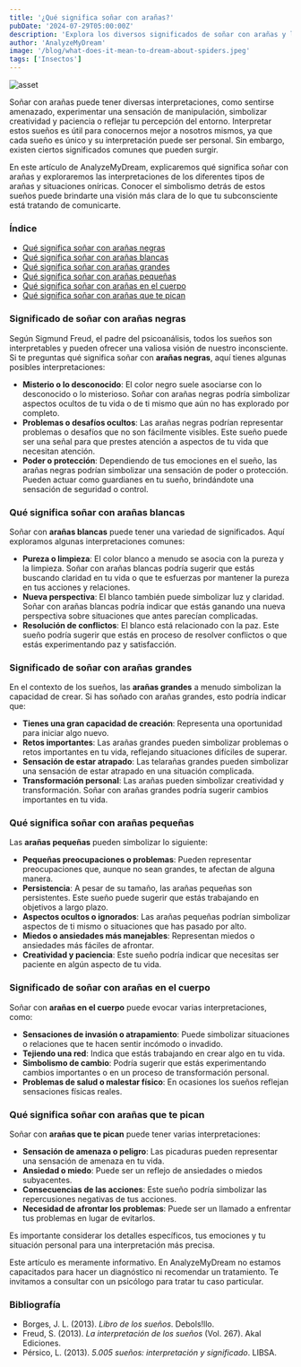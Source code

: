 ```yaml
---
title: '¿Qué significa soñar con arañas?'
pubDate: '2024-07-29T05:00:00Z'
description: 'Explora los diversos significados de soñar con arañas y lo que podrían estar diciendo sobre ti.'
author: 'AnalyzeMyDream'
image: '/blog/what-does-it-mean-to-dream-about-spiders.jpeg'
tags: ['Insectos']
---
```


![asset](/blog/what-does-it-mean-to-dream-about-spiders.jpeg)

Soñar con arañas puede tener diversas interpretaciones, como sentirse amenazado, experimentar una sensación de manipulación, simbolizar creatividad y paciencia o reflejar tu percepción del entorno. Interpretar estos sueños es útil para conocernos mejor a nosotros mismos, ya que cada sueño es único y su interpretación puede ser personal. Sin embargo, existen ciertos significados comunes que pueden surgir.

En este artículo de AnalyzeMyDream, explicaremos qué significa soñar con arañas y exploraremos las interpretaciones de los diferentes tipos de arañas y situaciones oníricas. Conocer el simbolismo detrás de estos sueños puede brindarte una visión más clara de lo que tu subconsciente está tratando de comunicarte.

### Índice

- [Qué significa soñar con arañas negras](#que-significa-soñar-con-arañas-negras)
- [Qué significa soñar con arañas blancas](#que-significa-soñar-con-arañas-blancas)
- [Qué significa soñar con arañas grandes](#que-significa-soñar-con-arañas-grandes)
- [Qué significa soñar con arañas pequeñas](#que-significa-soñar-con-arañas-pequenas)
- [Qué significa soñar con arañas en el cuerpo](#que-significa-soñar-con-arañas-en-el-cuerpo)
- [Qué significa soñar con arañas que te pican](#que-significa-soñar-con-arañas-que-te-pican)

### Significado de soñar con arañas negras

Según Sigmund Freud, el padre del psicoanálisis, todos los sueños son interpretables y pueden ofrecer una valiosa visión de nuestro inconsciente. Si te preguntas qué significa soñar con **arañas negras**, aquí tienes algunas posibles interpretaciones:

- **Misterio o lo desconocido**: El color negro suele asociarse con lo desconocido o lo misterioso. Soñar con arañas negras podría simbolizar aspectos ocultos de tu vida o de ti mismo que aún no has explorado por completo.
- **Problemas o desafíos ocultos**: Las arañas negras podrían representar problemas o desafíos que no son fácilmente visibles. Este sueño puede ser una señal para que prestes atención a aspectos de tu vida que necesitan atención.
- **Poder o protección**: Dependiendo de tus emociones en el sueño, las arañas negras podrían simbolizar una sensación de poder o protección. Pueden actuar como guardianes en tu sueño, brindándote una sensación de seguridad o control.

### Qué significa soñar con arañas blancas

Soñar con **arañas blancas** puede tener una variedad de significados. Aquí exploramos algunas interpretaciones comunes:

- **Pureza o limpieza**: El color blanco a menudo se asocia con la pureza y la limpieza. Soñar con arañas blancas podría sugerir que estás buscando claridad en tu vida o que te esfuerzas por mantener la pureza en tus acciones y relaciones.
- **Nueva perspectiva**: El blanco también puede simbolizar luz y claridad. Soñar con arañas blancas podría indicar que estás ganando una nueva perspectiva sobre situaciones que antes parecían complicadas.
- **Resolución de conflictos**: El blanco está relacionado con la paz. Este sueño podría sugerir que estás en proceso de resolver conflictos o que estás experimentando paz y satisfacción.

### Significado de soñar con arañas grandes

En el contexto de los sueños, las **arañas grandes** a menudo simbolizan la capacidad de crear. Si has soñado con arañas grandes, esto podría indicar que:

- **Tienes una gran capacidad de creación**: Representa una oportunidad para iniciar algo nuevo.
- **Retos importantes**: Las arañas grandes pueden simbolizar problemas o retos importantes en tu vida, reflejando situaciones difíciles de superar.
- **Sensación de estar atrapado**: Las telarañas grandes pueden simbolizar una sensación de estar atrapado en una situación complicada.
- **Transformación personal**: Las arañas pueden simbolizar creatividad y transformación. Soñar con arañas grandes podría sugerir cambios importantes en tu vida.

### Qué significa soñar con arañas pequeñas

Las **arañas pequeñas** pueden simbolizar lo siguiente:

- **Pequeñas preocupaciones o problemas**: Pueden representar preocupaciones que, aunque no sean grandes, te afectan de alguna manera.
- **Persistencia**: A pesar de su tamaño, las arañas pequeñas son persistentes. Este sueño puede sugerir que estás trabajando en objetivos a largo plazo.
- **Aspectos ocultos o ignorados**: Las arañas pequeñas podrían simbolizar aspectos de ti mismo o situaciones que has pasado por alto.
- **Miedos o ansiedades más manejables**: Representan miedos o ansiedades más fáciles de afrontar.
- **Creatividad y paciencia**: Este sueño podría indicar que necesitas ser paciente en algún aspecto de tu vida.

### Significado de soñar con arañas en el cuerpo

Soñar con **arañas en el cuerpo** puede evocar varias interpretaciones, como:

- **Sensaciones de invasión o atrapamiento**: Puede simbolizar situaciones o relaciones que te hacen sentir incómodo o invadido.
- **Tejiendo una red**: Indica que estás trabajando en crear algo en tu vida.
- **Simbolismo de cambio**: Podría sugerir que estás experimentando cambios importantes o en un proceso de transformación personal.
- **Problemas de salud o malestar físico**: En ocasiones los sueños reflejan sensaciones físicas reales.

### Qué significa soñar con arañas que te pican

Soñar con **arañas que te pican** puede tener varias interpretaciones:

- **Sensación de amenaza o peligro**: Las picaduras pueden representar una sensación de amenaza en tu vida.
- **Ansiedad o miedo**: Puede ser un reflejo de ansiedades o miedos subyacentes.
- **Consecuencias de las acciones**: Este sueño podría simbolizar las repercusiones negativas de tus acciones.
- **Necesidad de afrontar los problemas**: Puede ser un llamado a enfrentar tus problemas en lugar de evitarlos.

Es importante considerar los detalles específicos, tus emociones y tu situación personal para una interpretación más precisa. 

Este artículo es meramente informativo. En AnalyzeMyDream no estamos capacitados para hacer un diagnóstico ni recomendar un tratamiento. Te invitamos a consultar con un psicólogo para tratar tu caso particular.

### Bibliografía

- Borges, J. L. (2013). *Libro de los sueños*. Debols!llo.
- Freud, S. (2013). *La interpretación de los sueños* (Vol. 267). Akal Ediciones.
- Pérsico, L. (2013). *5.005 sueños: interpretación y significado*. LIBSA.
